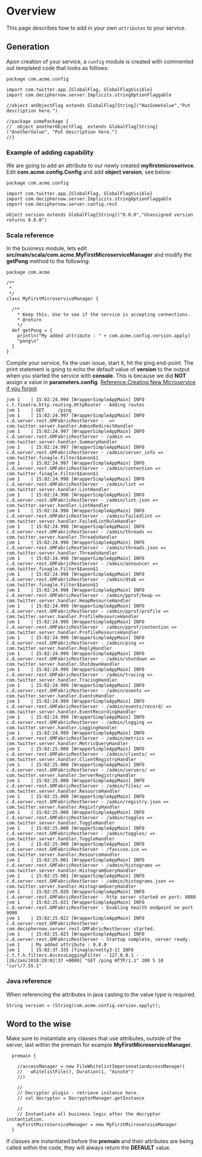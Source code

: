 # Overview
This page describes how to add in your own `attributes` to your service.

## Generation
Apon creation of your service, a `config` module is created with commented out templated code that looks as follows:


    package com.acme.config
    
    import com.twitter.app.{GlobalFlag, GlobalFlagVisible}
    import com.deciphernow.server.Implicits.stringOptionFlaggable
    
    //object anObjectFlag extends GlobalFlag[String]("HasSomeValue","Put description here.")
    
    //package somePackage {
    //  object anotherObjectFlag  extends GlobalFlag[String]("AnotherValue", "Put description here.")
    //}
    
    
### Example of adding capability
We are going to add an attribute to our newly created __myfirstmicroserivce__.   Edit __com.acme.config.Config__ and add __object version__, see below:


    package com.acme.config
    
    import com.twitter.app.{GlobalFlag, GlobalFlagVisible}
    import com.deciphernow.server.Implicits.stringOptionFlaggable
    import com.deciphernow.server.config.rest
    
    object version extends GlobalFlag[String]("0.0.0","Unassigned version returns 0.0.0")


### Scala reference
In the business module, lets edit __src/main/scala/com.acme.MyFirstMicroserviceManager__ and modify the __getPong__ method to the following:

    package com.acme
    
    /**
     *
     */
    class MyFirstMicroserviceManager {
    
      /**
        * Keep this. Use to see if the service is accepting connections.
        * @return
        */
      def getPong = {
        println("My added attribute : " + com.acme.config.version.apply)
        "pong\n"
      }
    }
 
Compile your service, fix the user issue, start it, hit the ping end-point. The print statement is going to echo the default value of __version__ to the output when you started the service with __console__. This is because we did __NOT__ assign a value in __parameters.config__.
[Reference Creating New Microservice if you forgot](CreatingNewMS.md)

    
    jvm 1    | 15:02:24.994 [WrapperSimpleAppMain] INFO  c.t.finatra.http.routing.HttpRouter - Adding routes
    jvm 1    | GET     /ping
    jvm 1    | 15:02:24.997 [WrapperSimpleAppMain] INFO  c.d.server.rest.GMFabricRestServer -  => com.twitter.server.handler.AdminRedirectHandler
    jvm 1    | 15:02:24.997 [WrapperSimpleAppMain] INFO  c.d.server.rest.GMFabricRestServer - /admin => com.twitter.server.handler.SummaryHandler
    jvm 1    | 15:02:24.997 [WrapperSimpleAppMain] INFO  c.d.server.rest.GMFabricRestServer - /admin/server_info => com.twitter.finagle.Filter$$anon$1
    jvm 1    | 15:02:24.997 [WrapperSimpleAppMain] INFO  c.d.server.rest.GMFabricRestServer - /admin/contention => com.twitter.finagle.Filter$$anon$1
    jvm 1    | 15:02:24.998 [WrapperSimpleAppMain] INFO  c.d.server.rest.GMFabricRestServer - /admin/lint => com.twitter.server.handler.LintHandler
    jvm 1    | 15:02:24.998 [WrapperSimpleAppMain] INFO  c.d.server.rest.GMFabricRestServer - /admin/lint.json => com.twitter.server.handler.LintHandler
    jvm 1    | 15:02:24.998 [WrapperSimpleAppMain] INFO  c.d.server.rest.GMFabricRestServer - /admin/failedlint => com.twitter.server.handler.FailedLintRuleHandler
    jvm 1    | 15:02:24.998 [WrapperSimpleAppMain] INFO  c.d.server.rest.GMFabricRestServer - /admin/threads => com.twitter.server.handler.ThreadsHandler
    jvm 1    | 15:02:24.998 [WrapperSimpleAppMain] INFO  c.d.server.rest.GMFabricRestServer - /admin/threads.json => com.twitter.server.handler.ThreadsHandler
    jvm 1    | 15:02:24.998 [WrapperSimpleAppMain] INFO  c.d.server.rest.GMFabricRestServer - /admin/announcer => com.twitter.finagle.Filter$$anon$1
    jvm 1    | 15:02:24.998 [WrapperSimpleAppMain] INFO  c.d.server.rest.GMFabricRestServer - /admin/dtab => com.twitter.finagle.Filter$$anon$1
    jvm 1    | 15:02:24.998 [WrapperSimpleAppMain] INFO  c.d.server.rest.GMFabricRestServer - /admin/pprof/heap => com.twitter.server.handler.HeapResourceHandler
    jvm 1    | 15:02:24.999 [WrapperSimpleAppMain] INFO  c.d.server.rest.GMFabricRestServer - /admin/pprof/profile => com.twitter.server.handler.ProfileResourceHandler
    jvm 1    | 15:02:24.999 [WrapperSimpleAppMain] INFO  c.d.server.rest.GMFabricRestServer - /admin/pprof/contention => com.twitter.server.handler.ProfileResourceHandler
    jvm 1    | 15:02:24.999 [WrapperSimpleAppMain] INFO  c.d.server.rest.GMFabricRestServer - /admin/ping => com.twitter.server.handler.ReplyHandler
    jvm 1    | 15:02:24.999 [WrapperSimpleAppMain] INFO  c.d.server.rest.GMFabricRestServer - /admin/shutdown => com.twitter.server.handler.ShutdownHandler
    jvm 1    | 15:02:24.999 [WrapperSimpleAppMain] INFO  c.d.server.rest.GMFabricRestServer - /admin/tracing => com.twitter.server.handler.TracingHandler
    jvm 1    | 15:02:24.999 [WrapperSimpleAppMain] INFO  c.d.server.rest.GMFabricRestServer - /admin/events => com.twitter.server.handler.EventsHandler
    jvm 1    | 15:02:24.999 [WrapperSimpleAppMain] INFO  c.d.server.rest.GMFabricRestServer - /admin/events/record/ => com.twitter.server.handler.EventRecordingHandler
    jvm 1    | 15:02:24.999 [WrapperSimpleAppMain] INFO  c.d.server.rest.GMFabricRestServer - /admin/logging => com.twitter.server.handler.LoggingHandler
    jvm 1    | 15:02:24.999 [WrapperSimpleAppMain] INFO  c.d.server.rest.GMFabricRestServer - /admin/metrics => com.twitter.server.handler.MetricQueryHandler
    jvm 1    | 15:02:25.000 [WrapperSimpleAppMain] INFO  c.d.server.rest.GMFabricRestServer - /admin/clients/ => com.twitter.server.handler.ClientRegistryHandler
    jvm 1    | 15:02:25.000 [WrapperSimpleAppMain] INFO  c.d.server.rest.GMFabricRestServer - /admin/servers/ => com.twitter.server.handler.ServerRegistryHandler
    jvm 1    | 15:02:25.000 [WrapperSimpleAppMain] INFO  c.d.server.rest.GMFabricRestServer - /admin/files/ => com.twitter.server.handler.ResourceHandler
    jvm 1    | 15:02:25.000 [WrapperSimpleAppMain] INFO  c.d.server.rest.GMFabricRestServer - /admin/registry.json => com.twitter.server.handler.RegistryHandler
    jvm 1    | 15:02:25.000 [WrapperSimpleAppMain] INFO  c.d.server.rest.GMFabricRestServer - /admin/toggles => com.twitter.server.handler.ToggleHandler
    jvm 1    | 15:02:25.000 [WrapperSimpleAppMain] INFO  c.d.server.rest.GMFabricRestServer - /admin/toggles/ => com.twitter.server.handler.ToggleHandler
    jvm 1    | 15:02:25.000 [WrapperSimpleAppMain] INFO  c.d.server.rest.GMFabricRestServer - /favicon.ico => com.twitter.server.handler.ResourceHandler
    jvm 1    | 15:02:25.001 [WrapperSimpleAppMain] INFO  c.d.server.rest.GMFabricRestServer - /admin/histograms => com.twitter.server.handler.HistogramQueryHandler
    jvm 1    | 15:02:25.001 [WrapperSimpleAppMain] INFO  c.d.server.rest.GMFabricRestServer - /admin/histograms.json => com.twitter.server.handler.HistogramQueryHandler
    jvm 1    | 15:02:25.020 [WrapperSimpleAppMain] INFO  c.d.server.rest.GMFabricRestServer - http server started on port: 8888
    jvm 1    | 15:02:25.021 [WrapperSimpleAppMain] INFO  c.d.server.rest.GMFabricRestServer - Enabling health endpoint on port 9990
    jvm 1    | 15:02:25.022 [WrapperSimpleAppMain] INFO  c.d.server.rest.GMFabricRestServer - com.deciphernow.server.rest.GMFabricRestServer started.
    jvm 1    | 15:02:25.023 [WrapperSimpleAppMain] INFO  c.d.server.rest.GMFabricRestServer - Startup complete, server ready.
    jvm 1    | My added attribute : 0.0.0
    jvm 1    | 15:02:37.335 [finagle/netty3-1] INFO  c.t.f.h.filters.AccessLoggingFilter - 127.0.0.1 - - [26/Jan/2018:20:02:37 +0000] "GET /ping HTTP/1.1" 200 5 10 "curl/7.55.1"


### Java reference
When referencing the attributes in java casting to the value type is required.

    String version = (String)com.acme.config.version.apply();
    

## Word to the wise
Make sure to instantiate any classes that use attributes, outside of the server, last within the premain for example __MyFirstMicroserviceManager__.

      premain {
    
        //accessManager = new FileWhitelistImpersonationAccessManager(
        //   whitelistFile(), Duration(1, "minute")
        //)
    
        //
        // Decryptor plugin - retrieve instance here.
        // val decryptor = DecryptorManager.getInstance
    
        //
        // Instantiate all business logic after the decryptor instantiation.
        myFirstMicroserviceManager = new MyFirstMicroserviceManager
      }

If classes are instantiated before the __premain__ and their attributes are being called within the code, they will always return the __DEFAULT__ value. 